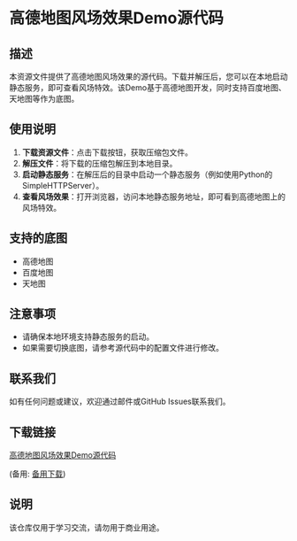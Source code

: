 # 高德地图风场效果Demo源代码

## 描述

本资源文件提供了高德地图风场效果的源代码。下载并解压后，您可以在本地启动静态服务，即可查看风场特效。该Demo基于高德地图开发，同时支持百度地图、天地图等作为底图。

## 使用说明

1. **下载资源文件**：点击下载按钮，获取压缩包文件。
2. **解压文件**：将下载的压缩包解压到本地目录。
3. **启动静态服务**：在解压后的目录中启动一个静态服务（例如使用Python的SimpleHTTPServer）。
4. **查看风场效果**：打开浏览器，访问本地静态服务地址，即可看到高德地图上的风场特效。

## 支持的底图

- 高德地图
- 百度地图
- 天地图

## 注意事项

- 请确保本地环境支持静态服务的启动。
- 如果需要切换底图，请参考源代码中的配置文件进行修改。

## 联系我们

如有任何问题或建议，欢迎通过邮件或GitHub Issues联系我们。

## 下载链接
[高德地图风场效果Demo源代码](https://pan.quark.cn/s/1f827e2dce5e) 

(备用: [备用下载](https://pan.baidu.com/s/1tao4PktVz07exxg8sM5sGA?pwd=1234))

## 说明

该仓库仅用于学习交流，请勿用于商业用途。

